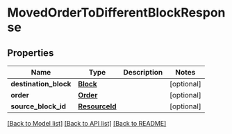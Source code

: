# MovedOrderToDifferentBlockResponse


## Properties
Name | Type | Description | Notes
------------ | ------------- | ------------- | -------------
**destination_block** | [**Block**](Block.md) |  | [optional] 
**order** | [**Order**](Order.md) |  | [optional] 
**source_block_id** | [**ResourceId**](ResourceId.md) |  | [optional] 

[[Back to Model list]](../README.md#documentation-for-models) [[Back to API list]](../README.md#documentation-for-api-endpoints) [[Back to README]](../README.md)


